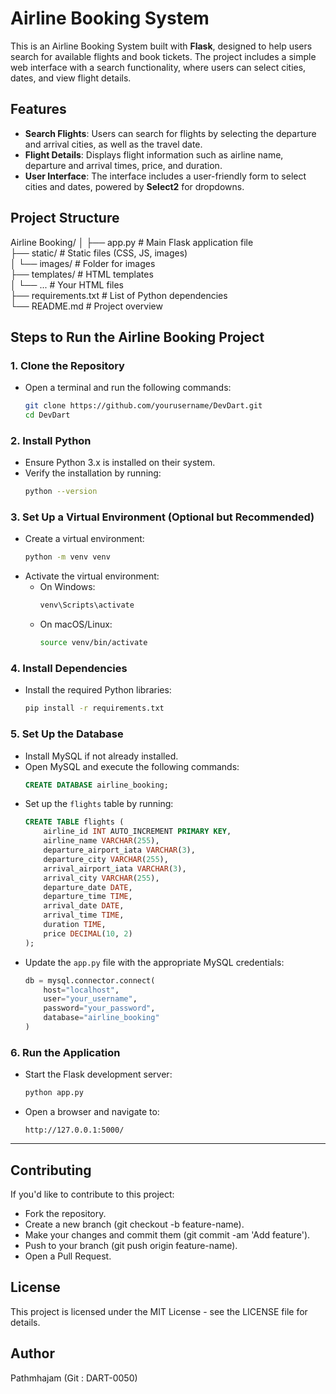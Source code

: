 
# Airline Booking System

This is an Airline Booking System built with **Flask**, designed to help users search for available flights and book tickets. The project includes a simple web interface with a search functionality, where users can select cities, dates, and view flight details.

## Features
- **Search Flights**: Users can search for flights by selecting the departure and arrival cities, as well as the travel date.
- **Flight Details**: Displays flight information such as airline name, departure and arrival times, price, and duration.
- **User Interface**: The interface includes a user-friendly form to select cities and dates, powered by **Select2** for dropdowns.
  
## Project Structure
Airline Booking/ │ 
├── app.py # Main Flask application file <br/>
├── static/ # Static files (CSS, JS, images) <br/>
│ └── images/ # Folder for images <br/>
├── templates/ # HTML templates <br/> 
│ └── ... # Your HTML files <br/>
├── requirements.txt # List of Python dependencies <br/>
└── README.md # Project overview <br/>


## Steps to Run the Airline Booking Project
### **1. Clone the Repository**

- Open a terminal and run the following commands:
  ```bash
  git clone https://github.com/yourusername/DevDart.git
  cd DevDart
  ```

### **2. Install Python**

- Ensure Python 3.x is installed on their system.
- Verify the installation by running:
  ```bash
  python --version
  ```

### **3. Set Up a Virtual Environment (Optional but Recommended)**

- Create a virtual environment:
  ```bash
  python -m venv venv
  ```
- Activate the virtual environment:
  - On Windows:
    ```bash
    venv\Scripts\activate
    ```
  - On macOS/Linux:
    ```bash
    source venv/bin/activate
    ```

### **4. Install Dependencies**

- Install the required Python libraries:
  ```bash
  pip install -r requirements.txt
  ```

### **5. Set Up the Database**

- Install MySQL if not already installed.
- Open MySQL and execute the following commands:
  ```sql
  CREATE DATABASE airline_booking;
  ```
- Set up the `flights` table by running:
  ```sql
  CREATE TABLE flights (
      airline_id INT AUTO_INCREMENT PRIMARY KEY,
      airline_name VARCHAR(255),
      departure_airport_iata VARCHAR(3),
      departure_city VARCHAR(255),
      arrival_airport_iata VARCHAR(3),
      arrival_city VARCHAR(255),
      departure_date DATE,
      departure_time TIME,
      arrival_date DATE,
      arrival_time TIME,
      duration TIME,
      price DECIMAL(10, 2)
  );
  ```
- Update the `app.py` file with the appropriate MySQL credentials:
  ```python
  db = mysql.connector.connect(
      host="localhost",
      user="your_username",
      password="your_password",
      database="airline_booking"
  )
  ```

### **6. Run the Application**

- Start the Flask development server:
  ```bash
  python app.py
  ```
- Open a browser and navigate to:
  ```
  http://127.0.0.1:5000/
  ```

---

## Contributing
If you'd like to contribute to this project:

- Fork the repository.
- Create a new branch (git checkout -b feature-name).
- Make your changes and commit them (git commit -am 'Add feature').
- Push to your branch (git push origin feature-name).
- Open a Pull Request.

## License
This project is licensed under the MIT License - see the LICENSE file for details.

## Author
Pathmhajam 
(Git : DART-0050)

